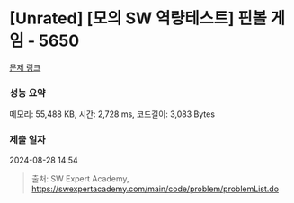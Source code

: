 # [Unrated] [모의 SW 역량테스트] 핀볼 게임 - 5650 

[문제 링크](https://swexpertacademy.com/main/code/problem/problemDetail.do?contestProbId=AWXRF8s6ezEDFAUo) 

### 성능 요약

메모리: 55,488 KB, 시간: 2,728 ms, 코드길이: 3,083 Bytes

### 제출 일자

2024-08-28 14:54



> 출처: SW Expert Academy, https://swexpertacademy.com/main/code/problem/problemList.do